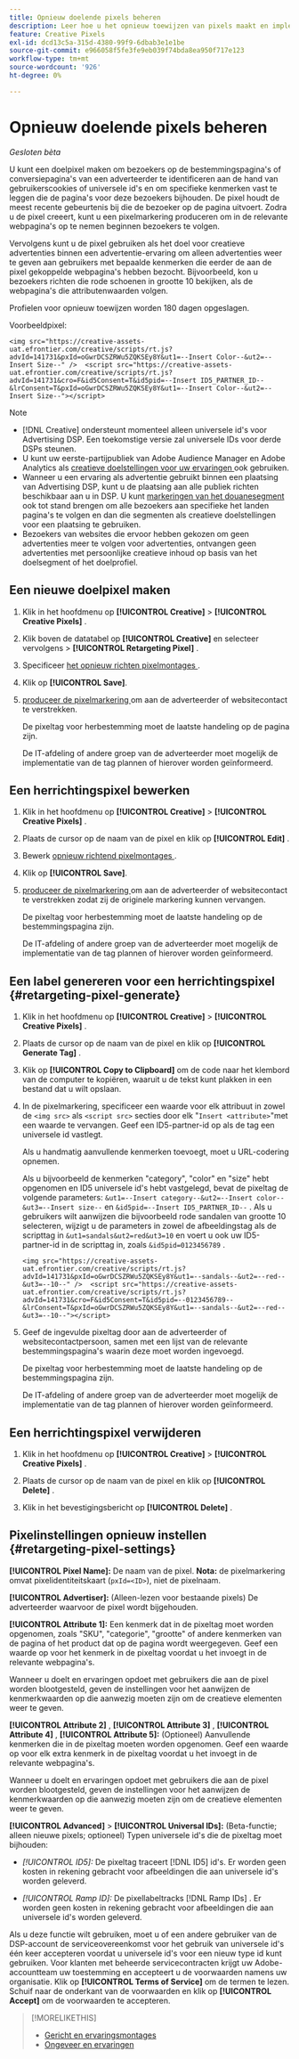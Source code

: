 ```yaml
---
title: Opnieuw doelende pixels beheren
description: Leer hoe u het opnieuw toewijzen van pixels maakt en implementeert voor gebruik als doel voor advertenties.
feature: Creative Pixels
exl-id: dcd13c5a-315d-4380-99f9-6dbab3e1e1be
source-git-commit: e966058f5fe3fe9eb039f74bda8ea950f717e123
workflow-type: tm+mt
source-wordcount: '926'
ht-degree: 0%

---
```


# Opnieuw doelende pixels beheren

*Gesloten bèta*

<!-- Note to self: These aren't segments -- we don't create a pool of users. -->

U kunt een doelpixel maken om bezoekers op de bestemmingspagina&#39;s of conversiepagina&#39;s van een adverteerder te identificeren aan de hand van gebruikerscookies of universele id&#39;s en om specifieke kenmerken vast te leggen die de pagina&#39;s voor deze bezoekers bijhouden. De pixel houdt de meest recente gebeurtenis bij die de bezoeker op de pagina uitvoert. Zodra u de pixel creeert, kunt u een pixelmarkering produceren om in de relevante webpagina&#39;s op te nemen beginnen bezoekers te volgen.<!-- Note to self: surfer id=cookie or universal ID -->

Vervolgens kunt u de pixel gebruiken als het doel voor creatieve advertenties binnen een advertentie-ervaring om alleen advertenties weer te geven aan gebruikers met bepaalde kenmerken die eerder de aan de pixel gekoppelde webpagina&#39;s hebben bezocht. Bijvoorbeeld, kon u bezoekers richten die rode schoenen in grootte 10 bekijken, als de webpagina&#39;s die attributenwaarden volgen.<!-- better example? Make sure they match attribute examples below -->

Profielen voor opnieuw toewijzen worden 180 dagen opgeslagen.

Voorbeeldpixel:

```
<img src="https://creative-assets-uat.efrontier.com/creative/scripts/rt.js?advId=141731&pxId=oGwrDCSZRWu5ZQKSEy8Y&ut1=--Insert Color--&ut2=--Insert Size--" />  <script src="https://creative-assets-uat.efrontier.com/creative/scripts/rt.js?advId=141731&cro=F&id5Consent=T&id5pid=--Insert ID5_PARTNER_ID--&lrConsent=T&pxId=oGwrDCSZRWu5ZQKSEy8Y&ut1=--Insert Color--&ut2=--Insert Size--"></script>
```

>[!NOTE]
>
> * [!DNL Creative] ondersteunt momenteel alleen universele id&#39;s voor Advertising DSP. Een toekomstige versie zal universele IDs voor derde DSPs steunen.<!-- Clarify this and reword as needed  -->
>* U kunt uw eerste-partijpubliek van Adobe Audience Manager en Adobe Analytics als [ creatieve doelstellingen voor uw ervaringen ](/help/creative/experiences/experience-settings-targeting.md) ook gebruiken.
>* Wanneer u een ervaring als advertentie gebruikt binnen een plaatsing van Advertising DSP, kunt u de plaatsing aan alle publiek richten beschikbaar aan u in DSP. U kunt [ markeringen van het douanesegment ](/help/dsp/audiences/custom-segment-create.md) ook tot stand brengen om alle bezoekers aan specifieke het landen pagina&#39;s te volgen en dan die segmenten als creatieve doelstellingen voor een plaatsing te gebruiken.
>* Bezoekers van websites die ervoor hebben gekozen om geen advertenties meer te volgen voor advertenties, ontvangen geen advertenties met persoonlijke creatieve inhoud op basis van het doelsegment of het doelprofiel.

## Een nieuwe doelpixel maken

1. Klik in het hoofdmenu op **[!UICONTROL Creative]** > **[!UICONTROL Creative Pixels]** .

1. Klik boven de datatabel op **[!UICONTROL Creative]** en selecteer vervolgens > **[!UICONTROL Retargeting Pixel]** .

1. Specificeer [ het opnieuw richten pixelmontages ](#retargeting-pixel-settings).

1. Klik op **[!UICONTROL Save]**.

1. [ produceer de pixelmarkering ](#retargeting-pixel-generate) om aan de adverteerder of websitecontact te verstrekken.

   De pixeltag voor herbestemming moet de laatste handeling op de pagina zijn.<!-- verify here and below -->

   De IT-afdeling of andere groep van de adverteerder moet mogelijk de implementatie van de tag plannen of hierover worden geïnformeerd.

## Een herrichtingspixel bewerken

1. Klik in het hoofdmenu op **[!UICONTROL Creative]** > **[!UICONTROL Creative Pixels]** .

1. Plaats de cursor op de naam van de pixel en klik op **[!UICONTROL Edit]** .

1. Bewerk [ opnieuw richtend pixelmontages ](#retargeting-pixel-settings).

1. Klik op **[!UICONTROL Save]**.

1. [ produceer de pixelmarkering ](#retargeting-pixel-generate) om aan de adverteerder of websitecontact te verstrekken zodat zij de originele markering kunnen vervangen.

   De pixeltag voor herbestemming moet de laatste handeling op de bestemmingspagina zijn.

   De IT-afdeling of andere groep van de adverteerder moet mogelijk de implementatie van de tag plannen of hierover worden geïnformeerd.

## Een label genereren voor een herrichtingspixel {#retargeting-pixel-generate}

1. Klik in het hoofdmenu op **[!UICONTROL Creative]** > **[!UICONTROL Creative Pixels]** .

1. Plaats de cursor op de naam van de pixel en klik op **[!UICONTROL Generate Tag]** .

1. Klik op **[!UICONTROL Copy to Clipboard]** om de code naar het klembord van de computer te kopiëren, waaruit u de tekst kunt plakken in een bestand dat u wilt opslaan.

1. In de pixelmarkering, specificeer een waarde voor elk attribuut in zowel de `<img src>` als `<script src>` secties door elk &quot;`Insert <attribute>`&quot;met een waarde te vervangen. Geef een ID5-partner-id op als de tag een universele id vastlegt.

   Als u handmatig aanvullende kenmerken toevoegt, moet u URL-codering opnemen.

   Als u bijvoorbeeld de kenmerken &quot;category&quot;, &quot;color&quot; en &quot;size&quot; hebt opgenomen en ID5 universele id&#39;s hebt vastgelegd, bevat de pixeltag de volgende parameters: `&ut1=--Insert category--&ut2=--Insert color--&ut3=--Insert size--` en `&id5pid=--Insert ID5_PARTNER_ID--` . Als u gebruikers wilt aanwijzen die bijvoorbeeld rode sandalen van grootte 10 selecteren, wijzigt u de parameters in zowel de afbeeldingstag als de scripttag in `&ut1=sandals&ut2=red&ut3=10` en voert u ook uw ID5-partner-id in de scripttag in, zoals `&id5pid=0123456789` .

   `<img src="https://creative-assets-uat.efrontier.com/creative/scripts/rt.js?advId=141731&pxId=oGwrDCSZRWu5ZQKSEy8Y&ut1=--sandals--&ut2=--red--&ut3=--10--" />  <script src="https://creative-assets-uat.efrontier.com/creative/scripts/rt.js?advId=141731&cro=F&id5Consent=T&id5pid=--0123456789--&lrConsent=T&pxId=oGwrDCSZRWu5ZQKSEy8Y&ut1=--sandals--&ut2=--red--&ut3=--10--"></script>`

1. Geef de ingevulde pixeltag door aan de adverteerder of websitecontactpersoon, samen met een lijst van de relevante bestemmingspagina&#39;s waarin deze moet worden ingevoegd.

   De pixeltag voor herbestemming moet de laatste handeling op de bestemmingspagina zijn.

   De IT-afdeling of andere groep van de adverteerder moet mogelijk de implementatie van de tag plannen of hierover worden geïnformeerd.

## Een herrichtingspixel verwijderen

1. Klik in het hoofdmenu op **[!UICONTROL Creative]** > **[!UICONTROL Creative Pixels]** .

1. Plaats de cursor op de naam van de pixel en klik op **[!UICONTROL Delete]** .

1. Klik in het bevestigingsbericht op **[!UICONTROL Delete]** .

## Pixelinstellingen opnieuw instellen {#retargeting-pixel-settings}

**[!UICONTROL Pixel Name]:** De naam van de pixel. **Nota:** de pixelmarkering omvat pixelidentiteitskaart (`pxId=<ID>`), niet de pixelnaam.

**[!UICONTROL Advertiser]:** (Alleen-lezen voor bestaande pixels) De adverteerder waarvoor de pixel wordt bijgehouden.

**[!UICONTROL Attribute 1]:** Een kenmerk dat in de pixeltag moet worden opgenomen, zoals &quot;SKU&quot;, &quot;categorie&quot;, &quot;grootte&quot; of andere kenmerken van de pagina of het product dat op de pagina wordt weergegeven. Geef een waarde op voor het kenmerk in de pixeltag voordat u het invoegt in de relevante webpagina&#39;s.

Wanneer u doelt en ervaringen opdoet met gebruikers die aan de pixel worden blootgesteld, geven de instellingen voor het aanwijzen de kenmerkwaarden op die aanwezig moeten zijn om de creatieve elementen weer te geven.

**[!UICONTROL Attribute 2]** , **[!UICONTROL Attribute 3]** , **[!UICONTROL Attribute 4]** , **[!UICONTROL Attribute 5]:** (Optioneel) Aanvullende kenmerken die in de pixeltag moeten worden opgenomen. Geef een waarde op voor elk extra kenmerk in de pixeltag voordat u het invoegt in de relevante webpagina&#39;s.

Wanneer u doelt en ervaringen opdoet met gebruikers die aan de pixel worden blootgesteld, geven de instellingen voor het aanwijzen de kenmerkwaarden op die aanwezig moeten zijn om de creatieve elementen weer te geven.

**[!UICONTROL Advanced]** > **[!UICONTROL Universal IDs]:** (Beta-functie; alleen nieuwe pixels; optioneel) Typen universele id&#39;s die de pixeltag moet bijhouden:

* *[!UICONTROL ID5]:* De pixeltag traceert [!DNL ID5] id&#39;s. Er worden geen kosten in rekening gebracht voor afbeeldingen die aan universele id&#39;s worden geleverd.

* *[!UICONTROL Ramp ID]:* De pixellabeltracks [!DNL Ramp IDs] . Er worden geen kosten in rekening gebracht voor afbeeldingen die aan universele id&#39;s worden geleverd.

Als u deze functie wilt gebruiken, moet u of een andere gebruiker van de DSP-account de serviceovereenkomst voor het gebruik van universele id&#39;s één keer accepteren voordat u universele id&#39;s voor een nieuw type id kunt gebruiken. Voor klanten met beheerde servicecontracten krijgt uw Adobe-accountteam uw toestemming en accepteert u de voorwaarden namens uw organisatie. Klik op **[!UICONTROL Terms of Service]** om de termen te lezen. Schuif naar de onderkant van de voorwaarden en klik op **[!UICONTROL Accept]** om de voorwaarden te accepteren.

>[!MORELIKETHIS]
>
>* [ Gericht en ervaringsmontages ](/help/creative/experiences/experience-settings-targeting.md)
>* [ Ongeveer en ervaringen ](/help/creative/experiences/experience-about.md)
